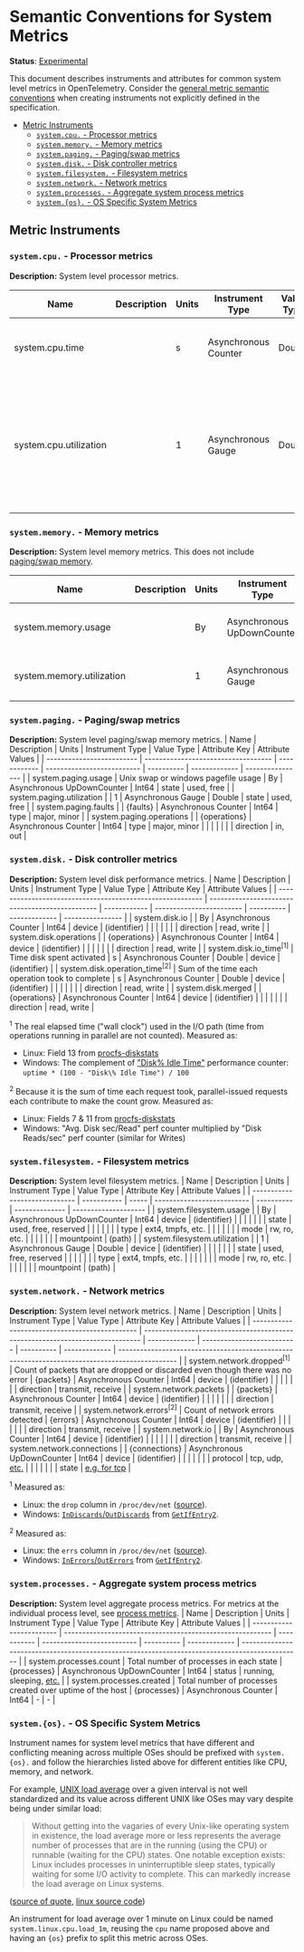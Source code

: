 # Semantic Conventions for System Metrics

**Status**: [Experimental](../../document-status.md)

This document describes instruments and attributes for common system level
metrics in OpenTelemetry. Consider the [general metric semantic
conventions](README.md#general-metric-semantic-conventions) when creating
instruments not explicitly defined in the specification.

<!-- Re-generate TOC with `markdown-toc --no-first-h1 -i` -->

<!-- toc -->

- [Metric Instruments](#metric-instruments)
  * [`system.cpu.` - Processor metrics](#systemcpu---processor-metrics)
  * [`system.memory.` - Memory metrics](#systemmemory---memory-metrics)
  * [`system.paging.` - Paging/swap metrics](#systempaging---pagingswap-metrics)
  * [`system.disk.` - Disk controller metrics](#systemdisk---disk-controller-metrics)
  * [`system.filesystem.` - Filesystem metrics](#systemfilesystem---filesystem-metrics)
  * [`system.network.` - Network metrics](#systemnetwork---network-metrics)
  * [`system.processes.` - Aggregate system process metrics](#systemprocesses---aggregate-system-process-metrics)
  * [`system.{os}.` - OS Specific System Metrics](#systemos---os-specific-system-metrics)

<!-- tocstop -->

## Metric Instruments

### `system.cpu.` - Processor metrics

**Description:** System level processor metrics.

| Name                   | Description | Units | Instrument Type      | Value Type | Attribute Key(s) | Attribute Values                    |
| ---------------------- | ----------- | ----- | ---------------------| ---------- | ---------------- | ----------------------------------- |
| system.cpu.time        |             | s     | Asynchronous Counter | Double     | state            | idle, user, system, interrupt, etc. |
|                        |             |       |                      |            | cpu              | CPU number [0..n-1]                 |
| system.cpu.utilization |             | 1     | Asynchronous Gauge   | Double     | state            | idle, user, system, interrupt, etc. |
|                        |             |       |                      |            | cpu              | CPU number (0..n)                   |

### `system.memory.` - Memory metrics

**Description:** System level memory metrics. This does not include [paging/swap
memory](#systempaging---pagingswap-metrics).

| Name                      | Description | Units | Instrument Type   | Value Type | Attribute Key | Attribute Values         |
| ------------------------- | ----------- | ----- | ----------------- | ---------- | ------------- | ------------------------ |
| system.memory.usage       |             | By    | Asynchronous UpDownCounter | Int64      | state         | used, free, cached, etc. |
| system.memory.utilization |             | 1     | Asynchronous Gauge         | Double     | state         | used, free, cached, etc. |

### `system.paging.` - Paging/swap metrics

**Description:** System level paging/swap memory metrics.
| Name                      | Description                         | Units        | Instrument Type            | Value Type | Attribute Key | Attribute Values |
| ------------------------- | ----------------------------------- | ------------ | -------------------------- | ---------- | ------------- | ---------------- |
| system.paging.usage       | Unix swap or windows pagefile usage | By           | Asynchronous UpDownCounter | Int64      | state         | used, free       |
| system.paging.utilization |                                     | 1            | Asynchronous Gauge         | Double     | state         | used, free       |
| system.paging.faults      |                                     | {faults}     | Asynchronous Counter       | Int64      | type          | major, minor     |
| system.paging.operations  |                                     | {operations} | Asynchronous Counter       | Int64      | type          | major, minor     |
|                           |                                     |              |                            |            | direction     | in, out          |

### `system.disk.` - Disk controller metrics

**Description:** System level disk performance metrics.
| Name                                                      | Description                                     | Units        | Instrument Type          | Value Type | Attribute Key | Attribute Values |
| --------------------------------------------------------- | ----------------------------------------------- | ------------ | ------------------------ | ---------- | ------------- | ---------------- |
| system.disk.io<!--notlink-->                              |                                                 | By           | Asynchronous Counter     | Int64      | device        | (identifier)     |
|                                                           |                                                 |              |                          |            | direction     | read, write      |
| system.disk.operations                                    |                                                 | {operations} | Asynchronous Counter     | Int64      | device        | (identifier)     |
|                                                           |                                                 |              |                          |            | direction     | read, write      |
| system.disk.io_time<sup>\[1\]</sup>                       | Time disk spent activated                       | s            | Asynchronous Counter     | Double     | device        | (identifier)     |
| system.disk.operation_time<sup>\[2\]</sup>                | Sum of the time each operation took to complete | s            | Asynchronous Counter     | Double     | device        | (identifier)     |
|                                                           |                                                 |              |                          |            | direction     | read, write      |
| system.disk.merged                                        |                                                 | {operations} | Asynchronous Counter     | Int64      | device        | (identifier)     |
|                                                           |                                                 |              |                          |            | direction     | read, write      |

<sup>1</sup> The real elapsed time ("wall clock")
used in the I/O path (time from operations running in parallel are not
counted). Measured as:

- Linux: Field 13 from
[procfs-diskstats](https://www.kernel.org/doc/Documentation/ABI/testing/procfs-diskstats)
- Windows: The complement of ["Disk\% Idle
Time"](https://docs.microsoft.com/en-us/archive/blogs/askcore/windows-performance-monitor-disk-counters-explained#windows-performance-monitor-disk-counters-explained:~:text=%25%20Idle%20Time,Idle\)%20to%200%20(meaning%20always%20busy).)
performance counter: `uptime * (100 - "Disk\% Idle Time") / 100`

<sup>2</sup> Because it is the sum of time each
request took, parallel-issued requests each contribute to make the count
grow. Measured as:

- Linux: Fields 7 & 11 from
[procfs-diskstats](https://www.kernel.org/doc/Documentation/ABI/testing/procfs-diskstats)
- Windows: "Avg. Disk sec/Read" perf counter multiplied by "Disk Reads/sec"
perf counter (similar for Writes)

### `system.filesystem.` - Filesystem metrics

**Description:** System level filesystem metrics.
| Name                          | Description | Units | Instrument Type            | Value Type | Attribute Key  | Attribute Values     |
| ----------------------------- | ----------- | ----- | -------------------------- | ---------- | -------------- | -------------------- |
| system.filesystem.usage       |             | By    | Asynchronous UpDownCounter | Int64      | device         | (identifier)         |
|                               |             |       |                            |            | state          | used, free, reserved |
|                               |             |       |                            |            | type           | ext4, tmpfs, etc.    |
|                               |             |       |                            |            | mode           | rw, ro, etc.         |
|                               |             |       |                            |            | mountpoint     | (path)               |
| system.filesystem.utilization |             | 1     | Asynchronous Gauge         | Double     | device         | (identifier)         |
|                               |             |       |                            |            | state          | used, free, reserved |
|                               |             |       |                            |            | type           | ext4, tmpfs, etc.    |
|                               |             |       |                            |            | mode           | rw, ro, etc.         |
|                               |             |       |                            |            | mountpoint     | (path)               |

### `system.network.` - Network metrics

**Description:** System level network metrics.
| Name                                           | Description                                                                   | Units         | Instrument Type            | Value Type | Attribute Key | Attribute Values                                                                               |
| ---------------------------------------------- | ----------------------------------------------------------------------------- | ------------- | -------------------------- | ---------- | ------------- | ---------------------------------------------------------------------------------------------- |
| system.network.dropped<sup>\[1\]</sup>         | Count of packets that are dropped or discarded even though there was no error | {packets}     | Asynchronous Counter       | Int64      | device        | (identifier)                                                                                   |
|                                                |                                                                               |               |                            |            | direction     | transmit, receive                                                                              |
| system.network.packets                         |                                                                               | {packets}     | Asynchronous Counter       | Int64      | device        | (identifier)                                                                                   |
|                                                |                                                                               |               |                            |            | direction     | transmit, receive                                                                              |
| system.network.errors<sup>\[2\]</sup>          | Count of network errors detected                                              | {errors}      | Asynchronous Counter       | Int64      | device        | (identifier)                                                                                   |
|                                                |                                                                               |               |                            |            | direction     | transmit, receive                                                                              |
| system<!--notlink-->.network.io                |                                                                               | By            | Asynchronous Counter       | Int64      | device        | (identifier)                                                                                   |
|                                                |                                                                               |               |                            |            | direction     | transmit, receive                                                                              |
| system.network.connections                     |                                                                               | {connections} | Asynchronous UpDownCounter | Int64      | device        | (identifier)                                                                                   |
|                                                |                                                                               |               |                            |            | protocol      | tcp, udp, [etc.](https://en.wikipedia.org/wiki/Transport_layer#Protocols)                      |
|                                                |                                                                               |               |                            |            | state         | [e.g. for tcp](https://en.wikipedia.org/wiki/Transmission_Control_Protocol#Protocol_operation) |

<sup>1</sup> Measured as:

- Linux: the `drop` column in `/proc/dev/net`
([source](https://web.archive.org/web/20180321091318/http://www.onlamp.com/pub/a/linux/2000/11/16/LinuxAdmin.html)).
- Windows:
[`InDiscards`/`OutDiscards`](https://docs.microsoft.com/en-us/windows/win32/api/netioapi/ns-netioapi-mib_if_row2)
from
[`GetIfEntry2`](https://docs.microsoft.com/en-us/windows/win32/api/netioapi/nf-netioapi-getifentry2).

<sup>2</sup> Measured as:

- Linux: the `errs` column in `/proc/dev/net`
([source](https://web.archive.org/web/20180321091318/http://www.onlamp.com/pub/a/linux/2000/11/16/LinuxAdmin.html)).
- Windows:
[`InErrors`/`OutErrors`](https://docs.microsoft.com/en-us/windows/win32/api/netioapi/ns-netioapi-mib_if_row2)
from
[`GetIfEntry2`](https://docs.microsoft.com/en-us/windows/win32/api/netioapi/nf-netioapi-getifentry2).

### `system.processes.` - Aggregate system process metrics

**Description:** System level aggregate process metrics. For metrics at the
individual process level, see [process metrics](process-metrics.md).
| Name                     | Description                                               | Units       | Instrument Type            | Value Type | Attribute Key | Attribute Values                                                                               |
| ------------------------ | --------------------------------------------------------- | ----------- | -------------------------- | ---------- | ------------- | ---------------------------------------------------------------------------------------------- |
| system.processes.count   | Total number of processes in each state                   | {processes} | Asynchronous UpDownCounter | Int64      | status        | running, sleeping, [etc.](https://man7.org/linux/man-pages/man1/ps.1.html#PROCESS_STATE_CODES) |
| system.processes.created | Total number of processes created over uptime of the host | {processes} | Asynchronous Counter       | Int64      | -             | -                                                                                              |

### `system.{os}.` - OS Specific System Metrics

Instrument names for system level metrics that have different and conflicting
meaning across multiple OSes should be prefixed with `system.{os}.` and
follow the hierarchies listed above for different entities like CPU, memory,
and network.

For example, [UNIX load
average](https://en.wikipedia.org/wiki/Load_(computing)) over a given
interval is not well standardized and its value across different UNIX like
OSes may vary despite being under similar load:

> Without getting into the vagaries of every Unix-like operating system in
existence, the load average more or less represents the average number of
processes that are in the running (using the CPU) or runnable (waiting for
the CPU) states. One notable exception exists: Linux includes processes in
uninterruptible sleep states, typically waiting for some I/O activity to
complete. This can markedly increase the load average on Linux systems.

([source of
quote](https://github.com/torvalds/linux/blob/e4cbce4d131753eca271d9d67f58c6377f27ad21/kernel/sched/loadavg.c#L11-L18),
[linux source
code](https://github.com/torvalds/linux/blob/e4cbce4d131753eca271d9d67f58c6377f27ad21/kernel/sched/loadavg.c#L11-L18))

An instrument for load average over 1 minute on Linux could be named
`system.linux.cpu.load_1m`, reusing the `cpu` name proposed above and having
an `{os}` prefix to split this metric across OSes.
